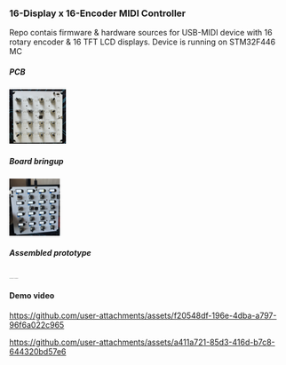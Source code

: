 ### 16-Display x 16-Encoder MIDI Controller

Repo contais firmware & hardware sources for USB-MIDI device with 16 rotary encoder & 16 TFT LCD displays. Device is running on STM32F446 MC

##### PCB

<img src="media/board_raw.jpg" style="zoom:10%;" />

##### Board bringup

<img src="media/board_bringup.jpeg" alt="board_bringup" style="zoom:10%;" />

##### Assembled prototype

<img src="media/controller_assembled.JPG" alt="controller_assembled" style="zoom:10%;" />

#### Demo video

https://github.com/user-attachments/assets/f20548df-196e-4dba-a797-96f6a022c965

https://github.com/user-attachments/assets/a411a721-85d3-416d-b7c8-644320bd57e6

